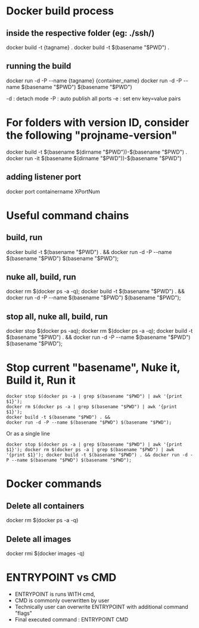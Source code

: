 # Docker build process

## inside the respective folder (eg: ./ssh/)
docker build -t {tagname} .
docker build -t $(basename "$PWD") .

## running the build
docker run -d -P --name {tagname} {container_name}
docker run -d -P --name $(basename "$PWD") $(basename "$PWD")

-d : detach mode
-P : auto publish all ports
-e : set env key=value pairs

# For folders with version ID, consider the following "projname-version"

docker build -t $(basename $(dirname "$PWD"))-$(basename "$PWD") .
docker run -it $(basename $(dirname "$PWD"))-$(basename "$PWD")

## adding listener port
docker port containername XPortNum

# Useful command chains

## build, run
docker build -t $(basename "$PWD") . && docker run -d -P --name $(basename "$PWD") $(basename "$PWD");

## nuke all, build, run
docker rm $(docker ps -a -q); docker build -t $(basename "$PWD") . && docker run -d -P --name $(basename "$PWD") $(basename "$PWD");

## stop all, nuke all, build, run
docker stop $(docker ps -aq); docker rm $(docker ps -a -q); docker build -t $(basename "$PWD") . && docker run -d -P --name $(basename "$PWD") $(basename "$PWD");

# Stop current "basename", Nuke it, Build it, Run it
```
docker stop $(docker ps -a | grep $(basename "$PWD") | awk '{print $1}'); 
docker rm $(docker ps -a | grep $(basename "$PWD") | awk '{print $1}');
docker build -t $(basename "$PWD") . && 
docker run -d -P --name $(basename "$PWD") $(basename "$PWD");
```

Or as a single line

`docker stop $(docker ps -a | grep $(basename "$PWD") | awk '{print $1}'); docker rm $(docker ps -a | grep $(basename "$PWD") | awk '{print $1}'); docker build -t $(basename "$PWD") . && docker run -d -P --name $(basename "$PWD") $(basename "$PWD");`

# Docker commands

## Delete all containers
docker rm $(docker ps -a -q)
## Delete all images
docker rmi $(docker images -q)


# ENTRYPOINT vs CMD

- ENTRYPOINT is runs WITH cmd,
- CMD is commonly overwritten by user
- Technically user can overwrite ENTRYPOINT with additional command "flags"
- Final executed command : ENTRYPOINT CMD
